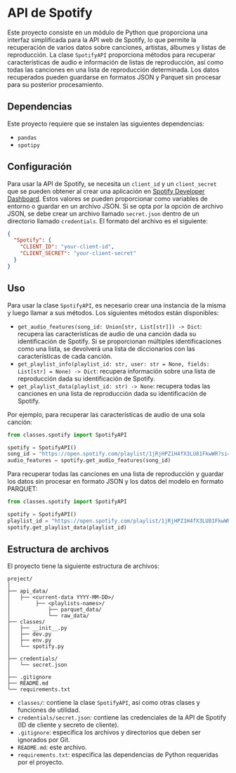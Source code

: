 # API de Spotify

Este proyecto consiste en un módulo de Python que proporciona una interfaz simplificada para la API web de Spotify, lo que permite la recuperación de varios datos sobre canciones, artistas, álbumes y listas de reproducción. La clase `SpotifyAPI` proporciona métodos para recuperar características de audio e información de listas de reproducción, así como todas las canciones en una lista de reproducción determinada. Los datos recuperados pueden guardarse en formatos JSON y Parquet sin procesar para su posterior procesamiento.

## Dependencias

Este proyecto requiere que se instalen las siguientes dependencias:

- `pandas`
- `spotipy`

## Configuración

Para usar la API de Spotify, se necesita un `client_id` y un `client_secret` que se pueden obtener al crear una aplicación en [Spotify Developer Dashboard](https://developer.spotify.com/dashboard/). Estos valores se pueden proporcionar como variables de entorno o guardar en un archivo JSON. Si se opta por la opción de archivo JSON, se debe crear un archivo llamado `secret.json` dentro de un directorio llamado `credentials`. El formato del archivo es el siguiente:

```json
{
  "Spotify": {
    "CLIENT_ID": "your-client-id",
    "CLIENT_SECRET": "your-client-secret"
  }
}
```

## Uso

Para usar la clase `SpotifyAPI`, es necesario crear una instancia de la misma y luego llamar a sus métodos. Los siguientes métodos están disponibles:

- `get_audio_features(song_id: Union[str, List[str]]) -> Dict`: recupera las características de audio de una canción dada su identificación de Spotify. Si se proporcionan múltiples identificaciones como una lista, se devolverá una lista de diccionarios con las características de cada canción.
- `get_playlist_info(playlist_id: str, user: str = None, fields: List[str] = None) -> Dict`: recupera información sobre una lista de reproducción dada su identificación de Spotify.
- `get_playlist_data(playlist_id: str) -> None`: recupera todas las canciones en una lista de reproducción dada su identificación de Spotify.

Por ejemplo, para recuperar las características de audio de una sola canción:

```python
from classes.spotify import SpotifyAPI

spotify = SpotifyAPI()
song_id = "https://open.spotify.com/playlist/1jRjHPZ1H4fX3LU81FkwWR?si=e5f0577b120a4c92"
audio_features = spotify.get_audio_features(song_id)
```

Para recuperar todas las canciones en una lista de reproducción y guardar los datos sin procesar en formato JSON y los datos del modelo en formato PARQUET:

```python
from classes.spotify import SpotifyAPI

spotify = SpotifyAPI()
playlist_id = "https://open.spotify.com/playlist/1jRjHPZ1H4fX3LU81FkwWR?si=e5f0577b120a4c92"
spotify.get_playlist_data(playlist_id)
```

## Estructura de archivos

El proyecto tiene la siguiente estructura de archivos:

```
project/
│
├── api_data/
│   ├── <current-data YYYY-MM-DD>/
│        ├── <playlists-names>/
│            ├── parquet_data/
│            └── raw_data/
├── classes/
│   ├── __init__.py
│   ├── dev.py
│   ├── env.py
│   └── spotify.py
│
├── credentials/
│   └── secret.json
│
├── .gitignore
├── README.md
└── requirements.txt
```

- `classes/`: contiene la clase `SpotifyAPI`, así como otras clases y funciones de utilidad.
- `credentials/secret.json`: contiene las credenciales de la API de Spotify (ID de cliente y secreto de cliente).
- `.gitignore`: especifica los archivos y directorios que deben ser ignorados por Git.
- `README.md`: este archivo.
- `requirements.txt`: especifica las dependencias de Python requeridas por el proyecto.